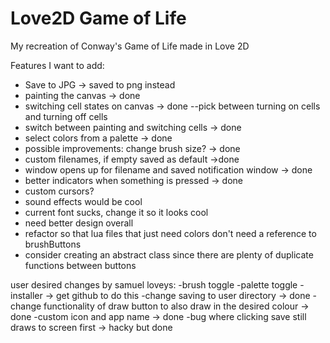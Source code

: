 # Love2D Game of Life
 My recreation of Conway's Game of Life made in Love 2D

 Features I want to add: 
 - Save to JPG -> saved to png instead
 - painting the canvas -> done
 - switching cell states on canvas -> done
    --pick between turning on cells and turning off cells
 - switch between painting and switching cells -> done
 - select colors from a palette -> done
 - possible improvements: change brush size? -> done
 - custom filenames, if empty saved as default ->done
 - window opens up for filename and saved notification window -> done
 - better indicators when something is pressed -> done
 - custom cursors?
 - sound effects would be cool
 - current font sucks, change it so it looks cool
 - need better design overall
 - refactor so that lua files that just need colors don't need a reference to brushButtons
 - consider creating an abstract class since there are plenty of duplicate functions between buttons

 user desired changes by samuel loveys:
-brush toggle
-palette toggle
-installer -> get github to do this
-change saving to user directory -> done
-change functionality of draw button to also draw in the desired colour -> done
-custom icon and app name -> done
-bug where clicking save still draws to screen first -> hacky but done